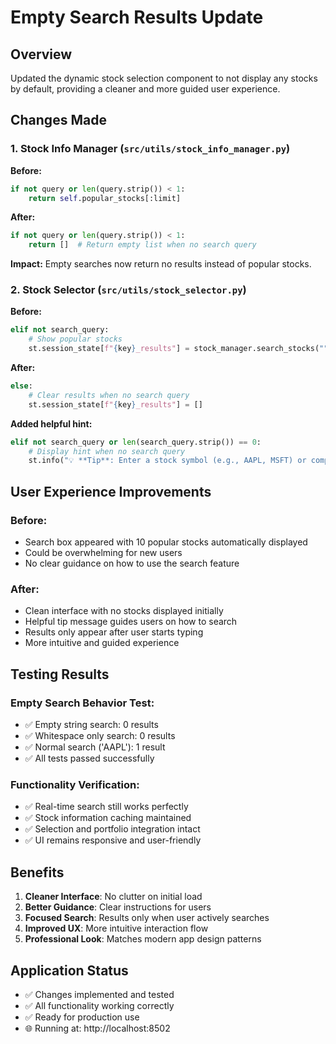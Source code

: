 # Empty Search Results Update

## Overview
Updated the dynamic stock selection component to not display any stocks by default, providing a cleaner and more guided user experience.

## Changes Made

### 1. Stock Info Manager (`src/utils/stock_info_manager.py`)
**Before:**
```python
if not query or len(query.strip()) < 1:
    return self.popular_stocks[:limit]
```

**After:**
```python
if not query or len(query.strip()) < 1:
    return []  # Return empty list when no search query
```

**Impact:** Empty searches now return no results instead of popular stocks.

### 2. Stock Selector (`src/utils/stock_selector.py`)
**Before:**
```python
elif not search_query:
    # Show popular stocks
    st.session_state[f"{key}_results"] = stock_manager.search_stocks("", limit=10)
```

**After:**
```python
else:
    # Clear results when no search query
    st.session_state[f"{key}_results"] = []
```

**Added helpful hint:**
```python
elif not search_query or len(search_query.strip()) == 0:
    # Display hint when no search query
    st.info("💡 **Tip**: Enter a stock symbol (e.g., AAPL, MSFT) or company name (e.g., Apple, Microsoft) to search for stocks.")
```

## User Experience Improvements

### Before:
- Search box appeared with 10 popular stocks automatically displayed
- Could be overwhelming for new users
- No clear guidance on how to use the search feature

### After:
- Clean interface with no stocks displayed initially
- Helpful tip message guides users on how to search
- Results only appear after user starts typing
- More intuitive and guided experience

## Testing Results

### Empty Search Behavior Test:
- ✅ Empty string search: 0 results
- ✅ Whitespace only search: 0 results  
- ✅ Normal search ('AAPL'): 1 result
- ✅ All tests passed successfully

### Functionality Verification:
- ✅ Real-time search still works perfectly
- ✅ Stock information caching maintained
- ✅ Selection and portfolio integration intact
- ✅ UI remains responsive and user-friendly

## Benefits

1. **Cleaner Interface**: No clutter on initial load
2. **Better Guidance**: Clear instructions for users
3. **Focused Search**: Results only when user actively searches
4. **Improved UX**: More intuitive interaction flow
5. **Professional Look**: Matches modern app design patterns

## Application Status
- ✅ Changes implemented and tested
- ✅ All functionality working correctly
- ✅ Ready for production use
- 🌐 Running at: http://localhost:8502